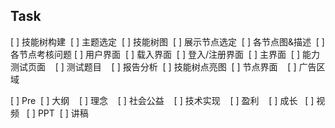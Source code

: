 ## Task
[ ] 技能树构建
  [ ] 主题选定
  [ ] 技能树图
  [ ] 展示节点选定
  [ ] 各节点图&描述
  [ ] 各节点考核问题
[ ] 用户界面
  [ ] 载入界面
  [ ] 登入/注册界面
  [ ] 主界面
  [ ] 能力测试页面
    [ ] 测试题目
    [ ] 报告分析
  [ ] 技能树点亮图
  [ ] 节点界面
    [ ] 广告区域
    
[ ] Pre
  [ ] 大纲
    [ ] 理念
    [ ] 社会公益
    [ ] 技术实现
    [ ] 盈利
    [ ] 成长
  [ ] 视频
  [ ] PPT
  [ ] 讲稿
